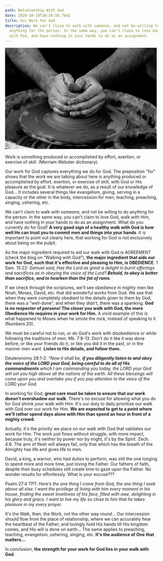 ```yaml
---
path: Relationship With God
date: 2020-10-10T10:24:58.764Z
title: Our Work for God
description: We can't claim to walk with someone, and not be willing to do
  anything for the person. In the same way, you can't claim to love God, walk
  with Him, and have nothing in your hands to do as an assignment.
---
```

![](../assets/photo-1465631494067-3e0491e95bd1.jpg)

Work is something produced or accomplished by effort, exertion, or exercise of skill. (Merriam Webster dictionary).

Our work for God captures everything we do for God. The preposition "for" shows that the work we are talking about here is anything produced or accomplished by effort, exertion, or exercise of skill, with God or His pleasure as the goal.  It is whatever we do, as a result of our knowledge of God... It includes several things like evangelism, giving, serving in a capacity or the other in the body, intercession for men, teaching, preaching, singing, ushering, etc.

We can't claim to walk with someone, and not be willing to do anything for the person. In the same way, you can't claim to love God, walk with Him, and have nothing in your hands to do as an assignment. What do you currently do for God? **A very good sign of a healthy walk with God is how well He can trust you to commit men and things into your hands**. It is important to point out clearly here, that working for God is not exclusively about being on the pulpit.

As the major ingredient required to aid our walk with God is AGREEMENT (check the blog on “Walking with God”), **the major ingredient that aids our work for God, such that it's effective and pleasing to Him, is OBEDIENCE**.
1 Sam. 15:22: *Samuel said, Has the Lord as great a delight in burnt offerings and sacrifices as in obeying the voice of the Lord? **Behold, to obey is better than sacrifice, and to hearken than the fat of rams**.*

If we check through the scriptures, we'll see obedience in mighty men like Noah, Moses, David, etc. that did wonderful works from God. We see that when they were completely obedient to the details given to them by God, there was a "well-done", and when they didn’t, there was a spanking. **God is no respecter of persons! The closer you walk with God, the more Obedience He requires in your work for Him.** A vivid example of this is what happened to Moses when he smote the rock, instead of speaking to it (Numbers 20). 

We must be careful not to run, or do God's work with disobedience or while following the traditions of men. Mk. 7:8-13. Don't do it like it was done before, or like your friends do it, or like you did it in the past, or in the manner men want. **Listen to His details, and follow them.**

Deuteronomy 28:1-2:  *“Now it shall be, **if you diligently listen to and obey the voice of the LORD your God, being careful to do all of His commandments** which I am commanding you today, the LORD your God will set you high above all the nations of the earth. All these blessings will come upon you and overtake you if you pay attention to the voice of the LORD your God.*

In working for God, **great care must be taken to ensure that our work doesn't overshadow our walk**. There's no excuse for allowing what you do for God shrink your walk with Him. It's our duty to daily prioritize our walk with God over our work for Him. **We are expected to get to a point where we'll rather spend days alone with Him than spend an hour in front of a mighty crowd.**

Actually, it's the priority we place on our walk with God that validates our work for Him. The work just flows without struggle, with more impact, because truly, it's neither by power nor by might, it's by the Spirit. Zech. 4:6. The arm of flesh will always fail, only that which has the breath of the Almighty has life and gives life to men.

David, a king, a warrior, who had duties to perform, was still the one longing to spend more and more time, just loving the Father. Our fathers of faith, despite their busy schedules still create time to gaze upon the Father. No wonder results for effortlessly. What is your excuse???

Psalm 27:4 TPT: *Here’s the one thing I crave from God, the one thing I seek above all else: I want the privilege of living with him every moment in his house, finding the sweet loveliness of his face, filled with awe, delighting in his glory and grace. I want to live my life so close to him that he takes pleasure in my every prayer.*

It's the Walk, then, the Work, not the other way round... Our intercession should flow from the place of relationship, where we can accurately hear the heartbeat of the Father, and lovingly hold His hands till His kingdom comes, and His will is done on earth... The same applies to preaching, teaching, evangelism, ushering, singing, etc. **It's the audience of One that matters...**

In conclusion, **the strength for your work for God lies in your walk with God**.